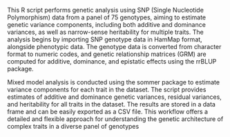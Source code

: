 This R script performs genetic analysis using SNP (Single Nucleotide Polymorphism) data from a panel of 75 genotypes, aiming to estimate genetic variance components, including both additive and dominance variances, as well as narrow-sense heritability for multiple traits. The analysis begins by importing SNP genotype data in HamMap format, alongside phenotypic data. The genotype data is converted from character format to numeric codes, and genetic relationship matrices (GRM) are computed for additive, dominance, and epistatic effects using the rrBLUP package.

Mixed model analysis is conducted using the sommer package to estimate variance components for each trait in the dataset. The script provides estimates of additive and dominance genetic variances, residual variances, and heritability for all traits in the dataset. The results are stored in a data frame and can be easily exported as a CSV file. This workflow offers a detailed and flexible approach for understanding the genetic architecture of complex traits in a diverse panel of genotypes
